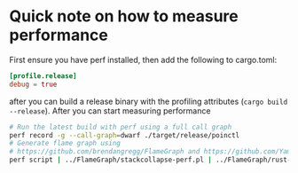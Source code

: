# Quick note on how to measure performance

First ensure you have perf installed, then add the following to cargo.toml:

``` toml
[profile.release]
debug = true
```

after you can build a release binary with the profiling attributes (`cargo build --release`). After you can start measuring performance


``` sh
# Run the latest build with perf using a full call graph
perf record -g --call-graph=dwarf ./target/release/poinctl
# Generate flame graph using
# https://github.com/brendangregg/FlameGraph and https://github.com/Yamakaky/rust-unmangle/blob/master/rust-unmangle
perf script | ../FlameGraph/stackcollapse-perf.pl | ../FlameGraph/rust-unmangle | ../FlameGraph/flamegraph.pl > flame.svg
